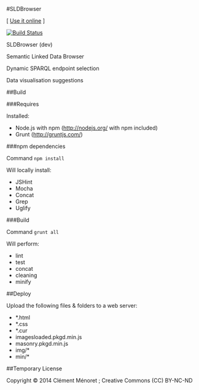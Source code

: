 #SLDBrowser

\[ [Use it online](http://pirmil.eu/) \]

[![Build Status](https://travis-ci.org/clemeno/SLDBrowser.svg?branch=dev)](https://travis-ci.org/clemeno/SLDBrowser)



SLDBrowser (dev) 

Semantic Linked Data Browser

Dynamic SPARQL endpoint selection 

Data visualisation suggestions 



##Build

###Requires

Installed: 
 - Node.js with npm (http://nodejs.org/ with npm included) 
 - Grunt (http://gruntjs.com/) 

###npm dependencies

Command ````npm install ```` 

Will locally install: 
 - JSHint
 - Mocha
 - Concat
 - Grep
 - Uglify

###Build

Command ````grunt all ```` 

Will perform: 
 - lint
 - test
 - concat
 - cleaning
 - minify

##Deploy

Upload the following files &amp; folders to a web server: 
 - *.html
 - *.css
 - *.cur
 - imagesloaded.pkgd.min.js
 - masonry.pkgd.min.js
 - img/*
 - min/*

##Temporary License

Copyright © 2014 Clément Ménoret ; Creative Commons (CC) BY-NC-ND

